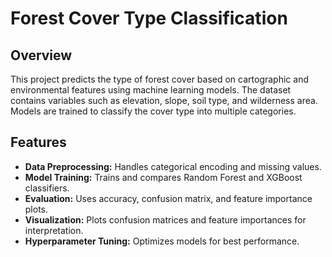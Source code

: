 <!DOCTYPE html>
<html lang="en">
<head>
    <meta charset="UTF-8">
    <meta name="viewport" content="width=device-width, initial-scale=1.0">
</head>
<body>
    <h1>Forest Cover Type Classification</h1>
    <h2>Overview</h2>
    <p>
        This project predicts the type of forest cover based on cartographic and environmental features using machine learning models.
        The dataset contains variables such as elevation, slope, soil type, and wilderness area. Models are trained to classify the cover type into multiple categories.
    </p>
    <h2>Features</h2>
    <ul>
        <li><strong>Data Preprocessing:</strong> Handles categorical encoding and missing values.</li>
        <li><strong>Model Training:</strong> Trains and compares Random Forest and XGBoost classifiers.</li>
        <li><strong>Evaluation:</strong> Uses accuracy, confusion matrix, and feature importance plots.</li>
        <li><strong>Visualization:</strong> Plots confusion matrices and feature importances for interpretation.</li>
        <li><strong>Hyperparameter Tuning:</strong> Optimizes models for best performance.</li>
    </ul>
</body>
</html>
